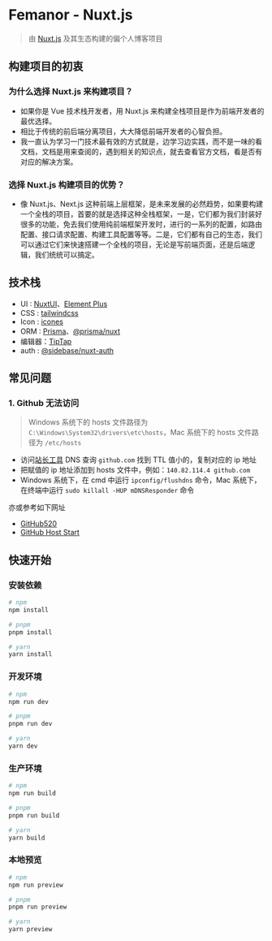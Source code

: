 # Femanor - Nuxt.js

> 由 [Nuxt.js](https://nuxt.com) 及其生态构建的偏个人博客项目

## 构建项目的初衷

### 为什么选择 Nuxt.js 来构建项目？

- 如果你是 Vue 技术栈开发者，用 Nuxt.js 来构建全栈项目是作为前端开发者的最优选择。
- 相比于传统的前后端分离项目，大大降低前端开发者的心智负担。
- 我一直认为学习一门技术最有效的方式就是，边学习边实践，而不是一味的看文档，文档是用来查阅的，遇到相关的知识点，就去查看官方文档，看是否有对应的解决方案。

### 选择 Nuxt.js 构建项目的优势？

- 像 Nuxt.js、Next.js 这种前端上层框架，是未来发展的必然趋势，如果要构建一个全栈的项目，首要的就是选择这种全栈框架，一是，它们都为我们封装好很多的功能，免去我们使用纯前端框架开发时，进行的一系列的配置，如路由配置、接口请求配置、构建工具配置等等。二是，它们都有自己的生态，我们可以通过它们来快速搭建一个全栈的项目，无论是写前端页面，还是后端逻辑，我们统统可以搞定。

## 技术栈

- UI : [NuxtUI](https://ui3.nuxt.dev)、[Element Plus](https://element-plus.org/zh-CN/guide/quickstart.html)
- CSS : [tailwindcss](https://tailwindcss.com)
- Icon : [icones](https://icones.js.org/)
- ORM : [Prisma](https://www.prisma.io/docs/orm/more/help-and-troubleshooting/help-articles/prisma-nuxt-module?utm_source=nuxt.com&utm_medium=aside-module&utm_campaign=nuxt.com)、[@prisma/nuxt](https://nuxt.com/modules/prisma)
- 编辑器：[TipTap](https://tiptap.dev/docs)
- auth : [@sidebase/nuxt-auth](https://nuxt.com/modules/sidebase-auth)

## 常见问题

### 1. Github 无法访问

> Windows 系统下的 hosts 文件路径为 `C:\Windows\System32\drivers\etc\hosts`，Mac 系统下的 hosts 文件路径为 `/etc/hosts`

- 访问[站长工具](https://tool.chinaz.com/dns/github.com) DNS 查询 `github.com` 找到 TTL 值小的，复制对应的 ip 地址
- 把赋值的 ip 地址添加到 hosts 文件中，例如：`140.82.114.4 github.com`
- Windows 系统下，在 cmd 中运行 `ipconfig/flushdns` 命令，Mac 系统下，在终端中运行 `sudo killall -HUP mDNSResponder` 命令

亦或参考如下网址

- [GitHub520](https://gitee.com/klmahuaw/GitHub520)
- [GitHub Host Start](https://gitlab.com/ineo6/hosts/-/raw/master/next-hosts)

## 快速开始

### 安装依赖

```bash
# npm
npm install

# pnpm
pnpm install

# yarn
yarn install
```

### 开发环境

```bash
# npm
npm run dev

# pnpm
pnpm run dev

# yarn
yarn dev
```

### 生产环境

```bash
# npm
npm run build

# pnpm
pnpm run build

# yarn
yarn build
```

### 本地预览

```bash
# npm
npm run preview

# pnpm
pnpm run preview

# yarn
yarn preview
```
